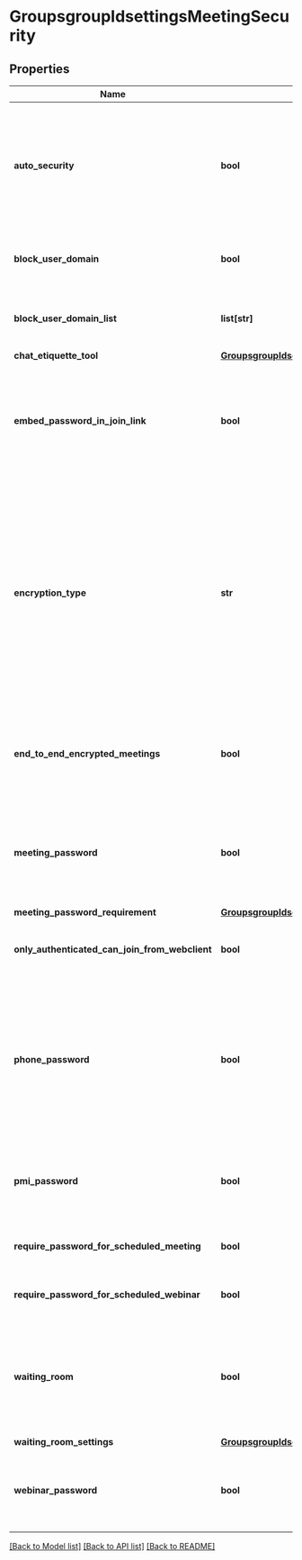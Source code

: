 # GroupsgroupIdsettingsMeetingSecurity

## Properties
Name | Type | Description | Notes
------------ | ------------- | ------------- | -------------
**auto_security** | **bool** | Whether to require that all meetings are secured with at least one security option.    This setting can only be disabled by Enterprise, ISV, Business (with more than 100 licenses), and Education accounts. | [optional] 
**block_user_domain** | **bool** | Whether to block users in specific domains from joining meetings and webinars. | [optional] 
**block_user_domain_list** | **list[str]** | The domain to block, up to 20 domains. For example, the &#x60;*.example.com&#x60; domain. | [optional] 
**chat_etiquette_tool** | [**GroupsgroupIdsettingsChatChatEtiquetteTool**](GroupsgroupIdsettingsChatChatEtiquetteTool.md) |  | [optional] 
**embed_password_in_join_link** | **bool** | Whether the meeting passcode will be encrypted and included in the invitation link. The provided link will allow participants to join the meeting without having to enter the passcode. | [optional] 
**encryption_type** | **str** | The type of encryption to use when starting a meeting:  * &#x60;enhanced_encryption&#x60; - Use enhanced encryption. Encryption data is stored in the cloud.  * &#x60;e2ee&#x60; - End-to-end encryption. The encryption key is stored on the local device and cannot be obtained by anyone else. Enabling E2EE also [**disables** certain features](https://support.zoom.us/hc/en-us/articles/360048660871), such as cloud recording, live streaming, and allowing participants to join before the host. | [optional] 
**end_to_end_encrypted_meetings** | **bool** | Whether to enable end-to-end encryption for meetings. If enabled, you can specify the type of encryption in the &#x60;encryption_type&#x60; field. | [optional] 
**meeting_password** | **bool** | Whether all instant and scheduled meetings that users can join via client or Zoom Rooms systems are passcode-protected. [Personal Meeting ID (PMI)](https://support.zoom.us/hc/en-us/articles/203276937) meetings are **not** included in this setting. | [optional] 
**meeting_password_requirement** | [**GroupsgroupIdsettingsMeetingSecurityMeetingPasswordRequirement**](GroupsgroupIdsettingsMeetingSecurityMeetingPasswordRequirement.md) |  | [optional] 
**only_authenticated_can_join_from_webclient** | **bool** | Whether to specify that only authenticated users can join the meeting from the web client. | [optional] 
**phone_password** | **bool** | Whether to require a passcode for participants joining by phone.    If enabled and the meeting is passcode-protected, a numeric passcode is required for participants to join by phone. For meetings with alphanumeric passcodes, a numeric passcode will be generated. | [optional] 
**pmi_password** | **bool** | Whether all Personal Meeting ID (PMI) meetings that users can join via client or Zoom Rooms systems are passcode-protected. | [optional] 
**require_password_for_scheduled_meeting** | **bool** | Whether to require a passcode for meetings that have already been scheduled. | [optional] 
**require_password_for_scheduled_webinar** | **bool** | Whether to require a passcode for webinars that have already been scheduled. | [optional] 
**waiting_room** | **bool** | Whether participants are placed in the [**Waiting Room**](https://support.zoom.us/hc/en-us/articles/115000332726-Waiting-Room) when they join a meeting.    If the **Waiting Room** feature is enabled, the [**Allow participants to join before host**](https://support.zoom.us/hc/en-us/articles/202828525-Allow-participants-to-join-before-host) setting is automatically disabled. | [optional] 
**waiting_room_settings** | [**GroupsgroupIdsettingsMeetingSecurityWaitingRoomSettings**](GroupsgroupIdsettingsMeetingSecurityWaitingRoomSettings.md) |  | [optional] 
**webinar_password** | **bool** | Whether to generate a passcode when scheduling webinars. Participants must use the generated passcode to join the scheduled webinar. | [optional] 

[[Back to Model list]](../README.md#documentation-for-models) [[Back to API list]](../README.md#documentation-for-api-endpoints) [[Back to README]](../README.md)

